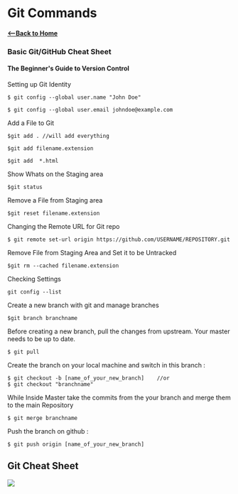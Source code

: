 # Git Commands  
#### [<--Back to Home](../Readme.md)

### Basic Git/GitHub Cheat Sheet
#### The Beginner's Guide to Version Control

Setting up Git  Identity

```
$ git config --global user.name "John Doe"

$ git config --global user.email johndoe@example.com
```
Add a File to Git

```
$git add . //will add everything

$git add filename.extension

$git add  *.html
```

Show Whats on the Staging area

```
$git status
```

Remove a File from Staging area 

```
$git reset filename.extension
```

Changing the Remote URL for Git repo

```
$ git remote set-url origin https://github.com/USERNAME/REPOSITORY.git
```

Remove File from Staging Area and Set it to be Untracked

```
$git rm --cached filename.extension
```
Checking Settings
```
git config --list
```

Create a new branch with git and manage branches
```
$git branch branchname
```




Before creating a new branch, pull the changes from upstream. Your master needs to be up to date.

```
$ git pull
```
Create the branch on your local machine and switch in this branch :
```
$ git checkout -b [name_of_your_new_branch]    //or
$ git checkout "branchname"

```
While Inside Master take the commits from the your branch and merge them to the main Repository

```
$ git merge branchname
```
Push the branch on github :

```
$ git push origin [name_of_your_new_branch]
```

## Git Cheat Sheet 
![](git-cheat-sheet-large01.png)


